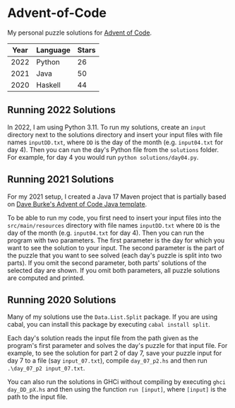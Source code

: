 # Advent-of-Code

My personal puzzle solutions for [Advent of Code](https://adventofcode.com/).

| Year | Language | Stars |
|------|----------|-------|
| 2022 | Python   | 26    |
| 2021 | Java     | 50    |
| 2020 | Haskell  | 44    |


## Running 2022 Solutions

In 2022, I am using Python 3.11. To run my solutions, create an `input` directory next to the solutions directory and insert your input files with file names `inputDD.txt`, where `DD` is the day of the month (e.g. `input04.txt` for day 4). Then you can run the day's Python file from the `solutions` folder. For example, for day 4 you would run `python solutions/day04.py`.


## Running 2021 Solutions

For my 2021 setup, I created a Java 17 Maven project that is partially based on [Dave Burke's Advent of Code Java template](https://github.com/dave-burke/advent-of-code-java-starter).

To be able to run my code, you first need to insert your input files into the `src/main/resources` directory with file names `inputDD.txt` where `DD` is the day of the month (e.g. `input04.txt` for day 4). Then you can run the program with two parameters. The first parameter is the day for which you want to see the solution to your input. The second parameter is the part of the puzzle that you want to see solved (each day's puzzle is split into two parts). If you omit the second parameter, both parts' solutions of the selected day are shown. If you omit both parameters, all puzzle solutions are computed and printed.


## Running 2020 Solutions

Many of my solutions use the `Data.List.Split` package. If you are using cabal, you can install this package by executing `cabal install split`.

Each day's solution reads the input file from the path given as the program's first parameter and solves the day's puzzle for that input file. For example, to see the solution for part 2 of day 7, save your puzzle input for day 7 to a file (say `input_07.txt`), compile `day_07_p2.hs` and then run `.\day_07_p2 input_07.txt`.

You can also run the solutions in GHCi without compiling by executing `ghci day_DD_pX.hs` and then using the function `run [input]`, where `[input]` is the path to the input file.
